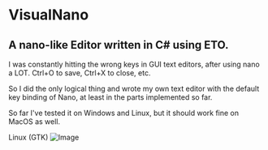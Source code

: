 # VisualNano
## A nano-like Editor written in C# using ETO.

I was constantly hitting the wrong keys in GUI text editors, after using nano a LOT. Ctrl+O to save, Ctrl+X to close, etc.

So I did the only logical thing and wrote my own text editor with the default key binding of Nano, at least in the parts implemented so far.

So far I've tested it on Windows and Linux, but it should work fine on MacOS as well.

Linux (GTK)
![Image](https://i.imgur.com/UKEKpqU.png)
